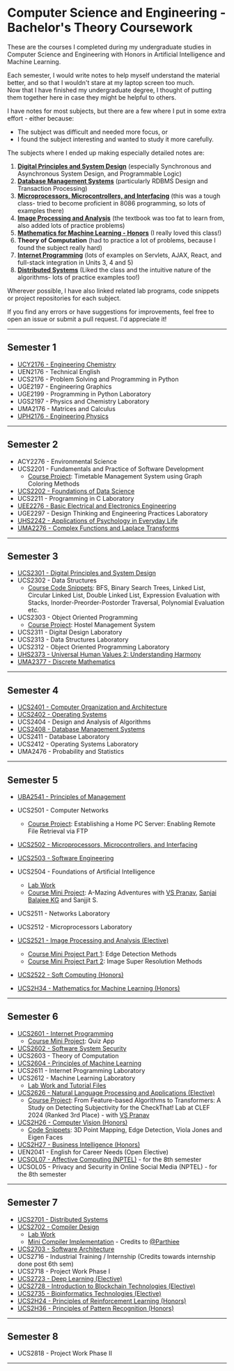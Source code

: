 # Computer Science and Engineering - Bachelor's Theory Coursework

These are the courses I completed during my undergraduate studies in Computer Science and Engineering with Honors in Artificial Intelligence and Machine Learning. 

Each semester, I would write notes to help myself understand the material better, and so that I wouldn't stare at my laptop screen too much.  
Now that I have finished my undergraduate degree, I thought of putting them together here in case they might be helpful to others.  

I have notes for most subjects, but there are a few where I put in some extra effort - either because:  
- The subject was difficult and needed more focus, or  
- I found the subject interesting and wanted to study it more carefully.

The subjects where I ended up making especially detailed notes are:

1. [**Digital Principles and System Design**](https://github.com/pooja-premnath/Computer-Science-and-Engineering-Bachelors-Theory-Coursework/tree/main/Semester%203/UCS2301%20Digital%20Principles%20and%20System%20Design) (especially Synchronous and Asynchronous System Design, and Programmable Logic)
2. [**Database Management Systems**](https://github.com/pooja-premnath/Computer-Science-and-Engineering-Bachelors-Theory-Coursework/tree/main/Semester%204/UCS2404%20Database%20Management%20Systems) (particularly RDBMS Design and Transaction Processing)
3. [**Microprocessors, Microcontrollers, and Interfacing**](https://github.com/pooja-premnath/Computer-Science-and-Engineering-Bachelors-Theory-Coursework/tree/main/Semester%205/UCS2502%20Microprocessors%2C%20Microcontrollers%20and%20Interfacing) (this was a tough class- tried to become proficient in 8086 programming, so lots of examples there)
4. [**Image Processing and Analysis**](https://github.com/pooja-premnath/Computer-Science-and-Engineering-Bachelors-Theory-Coursework/tree/main/Semester%205/UCS2523%20Image%20Processing%20and%20Analysis-Elective) (the textbook was too fat to learn from, also added lots of practice problems)
5. [**Mathematics for Machine Learning - Honors**](https://github.com/pooja-premnath/Computer-Science-and-Engineering-Bachelors-Theory-Coursework/tree/main/Semester%205/UCS2H34%20Mathematics%20for%20Machine%20Learning-Honors)  (I really loved this class!)
6. **Theory of Computation** (had to practice a lot of problems, because I found the subject really hard)
7. [**Internet Programming**](https://github.com/pooja-premnath/Computer-Science-and-Engineering-Bachelors-Theory-Coursework/tree/main/Semester%206/UCS2601%20Internet%20Programming) (lots of examples on Servlets, AJAX, React, and full-stack integration in Units 3, 4 and 5)
8. [**Distributed Systems**](https://github.com/pooja-premnath/Computer-Science-and-Engineering-Bachelors-Theory-Coursework/tree/main/Semester%207/UCS2701%20Distributed%20Systems) (Liked the class and the intuitive nature of the algorithms- lots of practice examples too!)

Wherever possible, I have also linked related lab programs, code snippets or project repositories for each subject.

If you find any errors or have suggestions for improvements, feel free to open an issue or submit a pull request. I'd appreciate it! 

---


## Semester 1

- [UCY2176 - Engineering Chemistry](https://github.com/pooja-premnath/Computer-Science-and-Engineering-Bachelors-Theory-Coursework/tree/main/Semester%201/UCY2176%20Engineering%20Chemistry)  
- UEN2176 - Technical English  
- UCS2176 - Problem Solving and Programming in Python  
- UGE2197 - Engineering Graphics  
- UGE2199 - Programming in Python Laboratory  
- UGS2197 - Physics and Chemistry Laboratory  
- UMA2176 - Matrices and Calculus  
- [UPH2176 - Engineering Physics](https://github.com/pooja-premnath/Computer-Science-and-Engineering-Bachelors-Theory-Coursework/tree/main/Semester%201/UPH2176%20Engineering%20Physics)

---

## Semester 2

- ACY2276 - Environmental Science  
- UCS2201 - Fundamentals and Practice of Software Development
  - [Course Project](https://github.com/pooja-premnath/UCS2201-Fundamentals-and-Practice-of-Software-Development-Capstone-Project): Timetable Management System using Graph Coloring Methods  
- [UCS2202 - Foundations of Data Science](https://github.com/pooja-premnath/Computer-Science-and-Engineering-Bachelors-Theory-Coursework/tree/main/Semester%202/UCS2202%20Foundations%20of%20Data%20Science)  
- UCS2211 - Programming in C Laboratory  
- [UEE2276 - Basic Electrical and Electronics Engineering](https://github.com/pooja-premnath/Computer-Science-and-Engineering-Bachelors-Theory-Coursework/tree/main/Semester%202/UEE2276%20Basic%20Electrical%20and%20Electronics%20Engineering)
- UGE2297 - Design Thinking and Engineering Practices Laboratory  
- [UHS2242 - Applications of Psychology in Everyday Life](https://github.com/pooja-premnath/Computer-Science-and-Engineering-Bachelors-Theory-Coursework/tree/main/Semester%202/UHS2242%20Applications%20of%20Psychology%20in%20Everyday%20Life)
- [UMA2276 - Complex Functions and Laplace Transforms](https://github.com/pooja-premnath/Computer-Science-and-Engineering-Bachelors-Theory-Coursework/tree/main/Semester%202/UMA2276%20Complex%20Functions%20and%20Laplace%20Transforms) 

---

## Semester 3

- [UCS2301 - Digital Principles and System Design](https://github.com/pooja-premnath/Computer-Science-and-Engineering-Bachelors-Theory-Coursework/tree/main/Semester%203/UCS2301%20Digital%20Principles%20and%20System%20Design)  
- UCS2302 - Data Structures
  - [Course Code Snippets](https://github.com/pooja-premnath/UCS2312-Data-Structures-in-C): BFS, Binary Search Trees, Linked List, Circular Linked List, Double Linked List, Expression Evaluation with Stacks, Inorder-Preorder-Postorder Traversal, Polynomial Evaluation etc. 
- UCS2303 - Object Oriented Programming
  - [Course Project](https://github.com/pooja-premnath/UCS2313-Object-Oriented-Programming-Hostel-Management-System-Capstone-Project): Hostel Management System
- UCS2311 - Digital Design Laboratory  
- UCS2313 - Data Structures Laboratory  
- UCS2312 - Object Oriented Programming Laboratory  
- [UHS2373 - Universal Human Values 2: Understanding Harmony](https://github.com/pooja-premnath/Computer-Science-and-Engineering-Bachelors-Theory-Coursework/tree/main/Semester%203/UHS2376%20Universal%20Human%20Values)
- [UMA2377 - Discrete Mathematics](https://github.com/pooja-premnath/Computer-Science-and-Engineering-Bachelors-Theory-Coursework/tree/main/Semester%203/UMA2377%20Discrete%20Mathematics)  

---

## Semester 4

- [UCS2401 - Computer Organization and Architecture](https://github.com/pooja-premnath/Computer-Science-and-Engineering-Bachelors-Theory-Coursework/tree/main/Semester%204/UCS2401%20Computer%20Organization%20and%20Architecture)  
- [UCS2402 - Operating Systems](https://github.com/pooja-premnath/Computer-Science-and-Engineering-Bachelors-Theory-Coursework/tree/main/Semester%204/UCS2402%20Operating%20Systems) 
- UCS2404 - Design and Analysis of Algorithms  
- [UCS2408 - Database Management Systems](https://github.com/pooja-premnath/Computer-Science-and-Engineering-Bachelors-Theory-Coursework/tree/main/Semester%204/UCS2404%20Database%20Management%20Systems) 
- UCS2411 - Database Laboratory  
- UCS2412 - Operating Systems Laboratory  
- UMA2476 - Probability and Statistics  

---

## Semester 5

- [UBA2541 - Principles of Management](https://github.com/pooja-premnath/Computer-Science-and-Engineering-Bachelors-Theory-Coursework/tree/main/Semester%205/UBA2541%20Principles%20of%20Management)  
- UCS2501 - Computer Networks
  - [Course Project](https://github.com/pooja-premnath/UCS2501-Computer-Networks-FTP-Server-Mini-Project): Establishing a Home PC Server: Enabling Remote File Retrieval via FTP
- [UCS2502 - Microprocessors, Microcontrollers, and Interfacing](https://github.com/pooja-premnath/Computer-Science-and-Engineering-Bachelors-Theory-Coursework/tree/main/Semester%205/UCS2502%20Microprocessors%2C%20Microcontrollers%20and%20Interfacing)
- [UCS2503 - Software Engineering](https://github.com/pooja-premnath/Computer-Science-and-Engineering-Bachelors-Theory-Coursework/tree/main/Semester%205/UCS2503%20Software%20Engineering)  
- UCS2504 - Foundations of Artificial Intelligence
  - [Lab Work](https://github.com/pooja-premnath/UCS2504-Foundations-of-Artificial-Intelligence)
  - [Course Mini Project](https://github.com/pooja-premnath/UCS2504-Foundations-of-Artificial-Intelligence/tree/main/A-MazingAdventures%20Mini%20Project): A-Mazing Adventures with [VS Pranav](https://github.com/vspr14), [Sanjai Balajee KG](https://github.com/sanjaibalajee) and Sanjjit S.
- UCS2511 - Networks Laboratory  
- UCS2512 - Microprocessors Laboratory  
- [UCS2521 - Image Processing and Analysis (Elective)](https://github.com/pooja-premnath/Computer-Science-and-Engineering-Bachelors-Theory-Coursework/tree/main/Semester%205/UCS2523%20Image%20Processing%20and%20Analysis-Elective)
  - [Course Mini Project Part 1](https://github.com/pooja-premnath/UCS2521-Image-Processing-Mini-Project-Part-1-Edge-Detection-Methods): Edge Detection Methods
  - [Course Mini Project Part 2](https://github.com/pooja-premnath/UCS2521-Image-Processing-Mini-Project-Part-2-Image-Super-Resolution-Methods): Image Super Resolution Methods
  
- [UCS2522 - Soft Computing  (Honors)](https://github.com/pooja-premnath/Computer-Science-and-Engineering-Bachelors-Theory-Coursework/tree/main/Semester%205/UCS2H22%20Soft%20Computing-Honors)
- [UCS2H34 - Mathematics for Machine Learning  (Honors)](https://github.com/pooja-premnath/Computer-Science-and-Engineering-Bachelors-Theory-Coursework/tree/main/Semester%205/UCS2H34%20Mathematics%20for%20Machine%20Learning-Honors)

---

## Semester 6

- [UCS2601 - Internet Programming](https://github.com/pooja-premnath/Computer-Science-and-Engineering-Bachelors-Theory-Coursework/tree/main/Semester%206/UCS2601%20Internet%20Programming)
  - [Course Mini Project](https://github.com/pooja-premnath/UCS2601-Internet-Programming-Quiz-App-Capstone-Project): Quiz App
- [UCS2602 - Software System Security](https://github.com/pooja-premnath/Computer-Science-and-Engineering-Bachelors-Theory-Coursework/tree/main/Semester%206/UCS2602%20Software%20System%20Security)   
- UCS2603 - Theory of Computation  
- [UCS2604 - Principles of Machine Learning](https://github.com/pooja-premnath/Computer-Science-and-Engineering-Bachelors-Theory-Coursework/tree/main/Semester%206/UCS2604%20Principles%20of%20Machine%20Learning) 
- UCS2611 - Internet Programming Laboratory
- UCS2612 - Machine Learning Laboratory
  - [Lab Work and Tutorial Files](https://github.com/pooja-premnath/UCS2612-Machine-Learning-Laboratory)
- [UCS2626 - Natural Language Processing and Applications  (Elective)](https://github.com/pooja-premnath/Computer-Science-and-Engineering-Bachelors-Theory-Coursework/tree/main/Semester%206/UCS2627%20Natural%20Language%20Processing%20and%20Applications-Elective)
  - [Course Project](https://github.com/pooja-premnath/CheckThat-CLEF2024-From-Feature-based-Algorithms-to-Transformers-A-Study-on-Detecting-Subjectivity?tab=readme-ov-file): From Feature-based Algorithms to Transformers: A Study on Detecting Subjectivity for the CheckThat! Lab at CLEF 2024 (Ranked 3rd Place) - with [VS Pranav](https://github.com/vspr14)
- [UCS2H26 - Computer Vision  (Honors)](https://github.com/pooja-premnath/Computer-Science-and-Engineering-Bachelors-Theory-Coursework/tree/main/Semester%206/UCS2H26%20Computer%20Vision-Honors)
  - [Code Snippets](https://github.com/pooja-premnath/UCS2H26-ComputerVision-Honors-Coursework): 3D Point Mapping, Edge Detection, Viola Jones and Eigen Faces
- [UCS2H27 - Business Intelligence  (Honors)](https://github.com/pooja-premnath/Computer-Science-and-Engineering-Bachelors-Theory-Coursework/tree/main/Semester%206/UCS2H27%20Business%20Intelligence-Honors)
- UEN2041 - English for Career Needs  (Open Elective)
- [UCSOL07 - Affective Computing (NPTEL)](https://github.com/pooja-premnath/Computer-Science-and-Engineering-Bachelors-Theory-Coursework/tree/main/Semester%206/Affective%20Computing-%20NPTEL) - for the 8th semester
- UCSOL05 - Privacy and Security in Online Social Media (NPTEL) - for the 8th semester
  

---

## Semester 7

- [UCS2701 - Distributed Systems](https://github.com/pooja-premnath/Computer-Science-and-Engineering-Bachelors-Theory-Coursework/tree/main/Semester%207/UCS2701%20Distributed%20Systems)  
- [UCS2702 - Compiler Design](https://github.com/pooja-premnath/Computer-Science-and-Engineering-Bachelors-Theory-Coursework/tree/main/Semester%207/UCS2702%20Compiler%20Design%20Theory)
  - [Lab Work](https://github.com/pooja-premnath/UCS2702-Compiler-Design)
  - [Mini Compiler Implementation](https://github.com/pooja-premnath/UCS2702-Compiler-Design/tree/main/Implementation%20of%20a%20Simple%20Compiler) - Credits to [@Parthiee](https://github.com/Parthiee)
- [UCS2703 - Software Architecture](https://github.com/pooja-premnath/Computer-Science-and-Engineering-Bachelors-Theory-Coursework/tree/main/Semester%207/UCS2703%20Software%20Architecture)  
- UCS2716 - Industrial Training / Internship  (Credits towards internship done post 6th sem)
- UCS2718 - Project Work Phase I  
- [UCS2723 - Deep Learning  (Elective)](https://github.com/pooja-premnath/Computer-Science-and-Engineering-Bachelors-Theory-Coursework/tree/main/Semester%207/UCS2723%20Deep%20Learning-Elective)
- [UCS2728 - Introduction to Blockchain Technologies  (Elective)](https://github.com/pooja-premnath/Computer-Science-and-Engineering-Bachelors-Theory-Coursework/tree/main/Semester%207/UCS2729%20Introduction%20to%20Blockchain%20Technologies-Elective)
- [UCS2735 - Bioinformatics Technologies  (Elective)](https://github.com/pooja-premnath/Computer-Science-and-Engineering-Bachelors-Theory-Coursework/tree/main/Semester%207/UCS2735%20Bioinformatics%20Technologies-Elective)
- [UCS2H24 - Principles of Reinforcement Learning  (Honors)](https://github.com/pooja-premnath/Computer-Science-and-Engineering-Bachelors-Theory-Coursework/tree/main/Semester%207/UCS2H24%20Principles%20of%20Reinforcement%20Learning-Honors)
- [UCS2H36 - Principles of Pattern Recognition  (Honors)](https://github.com/pooja-premnath/Computer-Science-and-Engineering-Bachelors-Theory-Coursework/tree/main/Semester%207/UCS2H36%20Principles%20of%20Pattern%20Recognition-Honors)


---

## Semester 8

- UCS2818 - Project Work Phase II  

---
